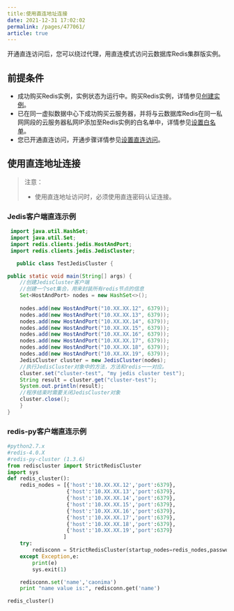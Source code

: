 ```yaml
---
title:使用直连地址连接
date: 2021-12-31 17:02:02
permalink: /pages/477061/
article: true
---
```


开通直连访问后，您可以绕过代理，用直连模式访问云数据库Redis集群版实例。

## 前提条件

- 成功购买Redis实例，实例状态为运行中。购买Redis实例，详情参见[创建实例](./../../04.快速入门/00.创建Redis实例.md)。
- 已在同一虚拟数据中心下成功购买云服务器，并将与云数据库Redis在同一私网网段的云服务器私网IP添加至Redis实例的白名单中，详情参见[设置白名单](./../../04.快速入门/01.设置白名单.md)。
- 您已开通直连访问，开通步骤详情参见[设置直连访问](./../../05.操作指南/02.管理实例/01.设置直连访问.md)。

## 使用直连地址连接

> 注意：
>
> - 使用直连地址访问时，必须使用直连密码认证连接。

### Jedis客户端直连示例

```java
 import java.util.HashSet;
 import java.util.Set;
 import redis.clients.jedis.HostAndPort;
 import redis.clients.jedis.JedisCluster;

   public class TestJedisCluster {

public static void main(String[] args) {
    //创建JedisCluster客户端
    //创建一个set集合，用来封装所有redis节点的信息
    Set<HostAndPort> nodes = new HashSet<>();
    
    nodes.add(new HostAndPort("10.XX.XX.12", 6379));
    nodes.add(new HostAndPort("10.XX.XX.13", 6379));
    nodes.add(new HostAndPort("10.XX.XX.14", 6379));
    nodes.add(new HostAndPort("10.XX.XX.15", 6379));
    nodes.add(new HostAndPort("10.XX.XX.16", 6379));
    nodes.add(new HostAndPort("10.XX.XX.17", 6379));
    nodes.add(new HostAndPort("10.XX.XX.18", 6379));
    nodes.add(new HostAndPort("10.XX.XX.19", 6379));  
    JedisCluster cluster = new JedisCluster(nodes);
    //执行JedisCluster对象中的方法，方法和redis一一对应。
    cluster.set("cluster-test", "my jedis cluster test");
    String result = cluster.get("cluster-test");
    System.out.println(result);
    //程序结束时需要关闭JedisCluster对象
    cluster.close();
    }
}
```

### redis-py客户端直连示例

```python
#python2.7.x
#redis-4.0.X
#redis-py-cluster (1.3.6)
from rediscluster import StrictRedisCluster
import sys
def redis_cluster():
    redis_nodes = [{'host':'10.XX.XX.12','port':6379},
                   {'host':'10.XX.XX.13','port':6379},
                   {'host':'10.XX.XX.14','port':6379},
                   {'host':'10.XX.XX.15','port':6379},
                   {'host':'10.XX.XX.16','port':6379},
                   {'host':'10.XX.XX.17','port':6379},
                   {'host':'10.XX.XX.18','port':6379},
                   {'host':'10.XX.XX.19','port':6379}
                  ]
    try:
        redisconn = StrictRedisCluster(startup_nodes=redis_nodes,password='directpwd')
    except Exception,e:
        print(e)
        sys.exit(1)

    redisconn.set('name','caonima')
    print "name value is:", redisconn.get('name')

redis_cluster()
```

